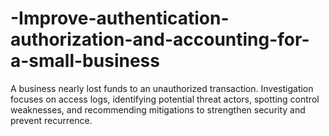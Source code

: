 # -Improve-authentication-authorization-and-accounting-for-a-small-business
A business nearly lost funds to an unauthorized transaction. Investigation focuses on access logs, identifying potential threat actors, spotting control weaknesses, and recommending mitigations to strengthen security and prevent recurrence.
